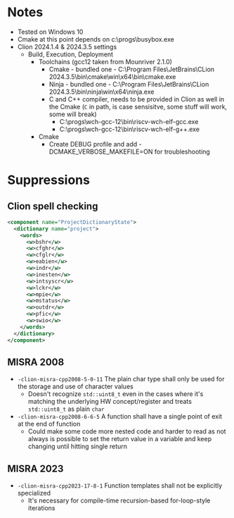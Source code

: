 # Notes

- Tested on Windows 10
- Cmake at this point depends on c:\progs\busybox.exe
- Clion 2024.1.4 & 2024.3.5 settings
  - Build, Execution, Deployment
    - Toolchains (gcc12 taken from Mounriver 2.1.0)
      - Cmake - bundled one - C:\Program Files\JetBrains\CLion 2024.3.5\bin\cmake\win\x64\bin\cmake.exe
      - Ninja - bundled one - C:\Program Files\JetBrains\CLion 2024.3.5\bin\ninja\win\x64\ninja.exe
      - C and C++ compiler, needs to be provided in Clion as well in the Cmake (`C` in path, is case sensisitve, some stuff will work, some will break) 
        - C:\progs\wch-gcc-12\bin\riscv-wch-elf-gcc.exe
        - C:\progs\wch-gcc-12\bin\riscv-wch-elf-g++.exe
    - Cmake
      - Create DEBUG profile and add -DCMAKE_VERBOSE_MAKEFILE=ON for troubleshooting

# Suppressions

## Clion spell checking

```xml
<component name="ProjectDictionaryState">
  <dictionary name="project">
    <words>
      <w>bshr</w>
      <w>cfghr</w>
      <w>cfglr</w>
      <w>eabien</w>
      <w>indr</w>
      <w>inesten</w>
      <w>intsyscr</w>
      <w>lckr</w>
      <w>mpie</w>
      <w>mstatus</w>
      <w>outdr</w>
      <w>pfic</w>
      <w>swio</w>
    </words>
  </dictionary>
</component>
```

## MISRA 2008
- `-clion-misra-cpp2008-5-0-11` The plain char type shall only be used for the storage and use of character values
  - Doesn't recognize `std::uint8_t` even in the cases where it's matching the underlying HW concept/register and treats `std::uint8_t` as plain `char`
- `-clion-misra-cpp2008-6-6-5` A function shall have a single point of exit at the end of function
  - Could make some code more nested code and harder to read as not always is possible to set the return value in a variable and keep changing until hitting single return

## MISRA 2023
- `-clion-misra-cpp2023-17-8-1` Function templates shall not be explicitly specialized
  - It's necessary for compile-time recursion-based for-loop-style iterations 